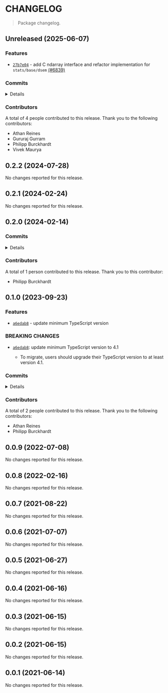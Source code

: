 # CHANGELOG

> Package changelog.

<section class="release" id="unreleased">

## Unreleased (2025-06-07)

<section class="features">

### Features

-   [`27b7e04`](https://github.com/stdlib-js/stdlib/commit/27b7e04a7296f606209f964c9d09731791f7eba0) - add C ndarray interface and refactor implementation for `stats/base/dsem` [(#6839)](https://github.com/stdlib-js/stdlib/pull/6839)

</section>

<!-- /.features -->

<section class="commits">

### Commits

<details>

-   [`76100b0`](https://github.com/stdlib-js/stdlib/commit/76100b038910770cca2f13dd6e715802e3da756c) - **refactor:** update paths _(by Gururaj Gurram)_
-   [`27b7e04`](https://github.com/stdlib-js/stdlib/commit/27b7e04a7296f606209f964c9d09731791f7eba0) - **feat:** add C ndarray interface and refactor implementation for `stats/base/dsem` [(#6839)](https://github.com/stdlib-js/stdlib/pull/6839) _(by Gururaj Gurram, stdlib-bot)_
-   [`c59d021`](https://github.com/stdlib-js/stdlib/commit/c59d0211297386f84f89f1343b8c2b53e5e0246e) - **refactor:** update `stats/base/dsem` native addon from C++ to C [(#4217)](https://github.com/stdlib-js/stdlib/pull/4217) _(by Vivek Maurya)_
-   [`62364f6`](https://github.com/stdlib-js/stdlib/commit/62364f62ea823a3b52c2ad25660ecd80c71f8f36) - **style:** fix C comment alignment _(by Philipp Burckhardt)_
-   [`9e689ff`](https://github.com/stdlib-js/stdlib/commit/9e689ffcb7c6223afc521f1e574b42f10921cf5e) - **chore:** fix indentation in manifest.json files _(by Philipp Burckhardt)_
-   [`272ae7a`](https://github.com/stdlib-js/stdlib/commit/272ae7ac5c576c68cfab1b6e304c86407faa20cd) - **docs:** remove comment _(by Athan Reines)_
-   [`2777e4b`](https://github.com/stdlib-js/stdlib/commit/2777e4be161869d09406e3b17947d24c64b47af2) - **bench:** resolve lint errors in benchmarks _(by Athan Reines)_

</details>

</section>

<!-- /.commits -->

<section class="contributors">

### Contributors

A total of 4 people contributed to this release. Thank you to the following contributors:

-   Athan Reines
-   Gururaj Gurram
-   Philipp Burckhardt
-   Vivek Maurya

</section>

<!-- /.contributors -->

</section>

<!-- /.release -->

<section class="release" id="v0.2.2">

## 0.2.2 (2024-07-28)

No changes reported for this release.

</section>

<!-- /.release -->

<section class="release" id="v0.2.1">

## 0.2.1 (2024-02-24)

No changes reported for this release.

</section>

<!-- /.release -->

<section class="release" id="v0.2.0">

## 0.2.0 (2024-02-14)

<section class="commits">

### Commits

<details>

-   [`dea49e0`](https://github.com/stdlib-js/stdlib/commit/dea49e03ab5571233e3da26835a6a6d3256d5737) - **docs:** use single quotes in require calls instead of backticks _(by Philipp Burckhardt)_
-   [`bf2cf8b`](https://github.com/stdlib-js/stdlib/commit/bf2cf8b0424e608a4e3abb6d18a8b44d790aa99c) - **build:** remove tslint directives _(by Philipp Burckhardt)_

</details>

</section>

<!-- /.commits -->

<section class="contributors">

### Contributors

A total of 1 person contributed to this release. Thank you to this contributor:

-   Philipp Burckhardt

</section>

<!-- /.contributors -->

</section>

<!-- /.release -->

<section class="release" id="v0.1.0">

## 0.1.0 (2023-09-23)

<section class="features">

### Features

-   [`a6edab8`](https://github.com/stdlib-js/stdlib/commit/a6edab846285d46ea65f51eac800b458b777b8bb) - update minimum TypeScript version

</section>

<!-- /.features -->

<section class="breaking-changes">

### BREAKING CHANGES

-   [`a6edab8`](https://github.com/stdlib-js/stdlib/commit/a6edab846285d46ea65f51eac800b458b777b8bb): update minimum TypeScript version to 4.1

    -   To migrate, users should upgrade their TypeScript version to at least version 4.1.

</section>

<!-- /.breaking-changes -->

<section class="commits">

### Commits

<details>

-   [`a6edab8`](https://github.com/stdlib-js/stdlib/commit/a6edab846285d46ea65f51eac800b458b777b8bb) - **feat:** update minimum TypeScript version _(by Philipp Burckhardt)_
-   [`28e1c84`](https://github.com/stdlib-js/stdlib/commit/28e1c84390d88044883c9ef940a12f38d66ea3ef) - **docs:** resolve C lint errors _(by Athan Reines)_
-   [`2771d58`](https://github.com/stdlib-js/stdlib/commit/2771d5835cdfd49de9ee17a00117b9d90749e821) - **docs:** render equations via math code blocks _(by Philipp Burckhardt)_

</details>

</section>

<!-- /.commits -->

<section class="contributors">

### Contributors

A total of 2 people contributed to this release. Thank you to the following contributors:

-   Athan Reines
-   Philipp Burckhardt

</section>

<!-- /.contributors -->

</section>

<!-- /.release -->

<section class="release" id="v0.0.9">

## 0.0.9 (2022-07-08)

No changes reported for this release.

</section>

<!-- /.release -->

<section class="release" id="v0.0.8">

## 0.0.8 (2022-02-16)

No changes reported for this release.

</section>

<!-- /.release -->

<section class="release" id="v0.0.7">

## 0.0.7 (2021-08-22)

No changes reported for this release.

</section>

<!-- /.release -->

<section class="release" id="v0.0.6">

## 0.0.6 (2021-07-07)

No changes reported for this release.

</section>

<!-- /.release -->

<section class="release" id="v0.0.5">

## 0.0.5 (2021-06-27)

No changes reported for this release.

</section>

<!-- /.release -->

<section class="release" id="v0.0.4">

## 0.0.4 (2021-06-16)

No changes reported for this release.

</section>

<!-- /.release -->

<section class="release" id="v0.0.3">

## 0.0.3 (2021-06-15)

No changes reported for this release.

</section>

<!-- /.release -->

<section class="release" id="v0.0.2">

## 0.0.2 (2021-06-15)

No changes reported for this release.

</section>

<!-- /.release -->

<section class="release" id="v0.0.1">

## 0.0.1 (2021-06-14)

No changes reported for this release.

</section>

<!-- /.release -->

